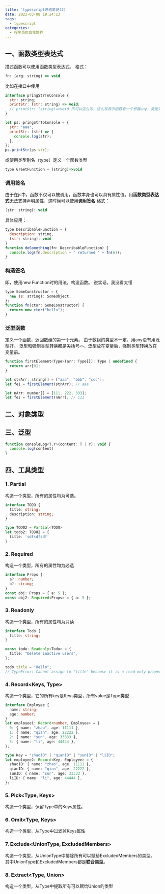 ```yaml
---
title: 'typescript总结笔记(2)'
date: 2023-03-08 19:24:13
tags: 
  - typescript
categories:
  - 程序员的自我修养
---
```

  <meta name="referrer" content="no-referrer">

## 一、函数类型表达式
描述函数可以使用函数类型表达式。
格式：
```js
fn: (arg: string) => void
```
比如在接口中使用
```js
interface pringStrToConsole {
  str: string;
  printStr: (str: string) => void;
  // printStr: (string)=>void 不可以这么写，这么写表示函数有一个参数any，类型为string
}
```
```js
let ps: pringStrToConsole = {
  str: "aaa",
  printStr: (str) => {
    console.log(str);
  },
};
ps.printStr(ps.str);
```
或使用类型别名（type）定义一个函数类型
```js
type GreetFunction = (string)=>void
```
### 调用签名
由于在js中，函数不仅可以被调用，函数本身也可以具有属性值。用**函数类型表达式**无法支持声明属性，这时候可以使用**调用签名**
格式：
```js
(str: string): void
```
具体应用：
```js
type DescribableFunction = {
  description: string,
  (str: string): void
}
function doSomething(fn: DescribableFunction) {
  console.log(fn.description + " returned " + fn(6));
}
```
### 构造签名
即，使用new Function时的用法，构造函数。
说实话，我没看太懂
```js
type SomeConstructor = {
  new (s: string): SomeObject;
};
function fn(ctor: SomeConstructor) {
  return new ctor("hello");
}
```

### 泛型函数
定义一个函数，返回数组的第一个元素。
由于数组的类型不一定，用any没有用泛型好。
泛型和强制类型转换都是尖括号`<>`，泛型放在变量后，强制类型转换放在变量前。
```js
function firstElement<Type>(arr: Type[]): Type | undefined {
  return arr[0];
}
```
```js
let strArr: string[] = ["aaa", "bbb", "ccc"];
let fe1 = firstElement(strArr); // aaa

let nArr: number[] = [111, 222, 333];
let fe2 = firstElement(nArr); // 111
```

## 二、对象类型
## 三、泛型
```js
function consoleLog<T,Y>(content: T | Y): void {
  console.log(content)
}
```
## 四、工具类型
### 1. Partial
构造一个类型，所有的属性均为可选。
```ts
interface TODO {
  title: string;
  description: string;
}

type TODO2 = Partial<TODO>
let todo2: TODO2 = {
  title: 'sdfsdfsdf'
}
```
### 2. Required
构造一个类型，所有的属性均为必选
```ts
interface Props {
  a?: number;
  b?: string;
}
const obj: Props = { a: 5 };
const obj2: Required<Props> = { a: 5 };
```
### 3. Readonly
构造一个类型，所有的属性均为只读
```ts
interface Todo {
  title: string;
}

const todo: Readonly<Todo> = {
  title: "Delete inactive users",
};

todo.title = "Hello";
// TypeError: Cannot assign to 'title' because it is a read-only property.
```
### 4. Record<Keys, Type>
构造一个类型，它的所有key是Keys类型，所有value是Type类型
```ts
interface Employee {
  name: string;
  age: number;
}
let employee1: Record<number, Employee> = {
  0: { name: "zhao", age: 11111 },
  1: { name: "qian", age: 22222 },
  2: { name: "sun", age: 33333 },
  3: { name: "li", age: 44444 },
};
```
```ts
type Key = "zhaoID" | "qianID" | "sunID" | "liID";
let employee2: Record<Key, Employee> = {
  zhaoID: { name: "zhao", age: 11111 },
  qianID: { name: "qian", age: 22222 },
  sunID: { name: "sun", age: 33333 },
  liID: { name: "li", age: 44444 },
};
```
### 5. Pick<Type, Keys>
构造一个类型，保留Type中的Keys属性。
### 6. Omit<Type, Keys>
构造一个类型，从Type中过滤掉Keys属性
### 7. Exclude<UnionType, ExcludedMembers>
构造一个类型，从UnionType中排除所有可以赋给ExcludedMembers的类型。
其中UnionType和ExcludedMembers都是**联合类型**。
### 8. Extract<Type, Union>
构造一个类型，从Type中提取所有可以赋给Union的类型
